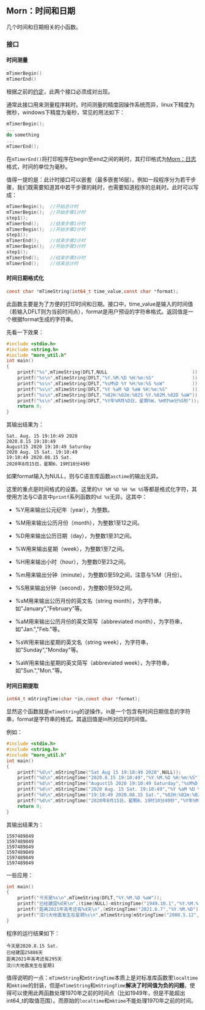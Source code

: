 ## Morn：时间和日期

几个时间和日期相关的小函数。



### 接口

#### 时间测量

```c
mTimerBegin()
mTimerEnd()
```

根据之前的[约定](./doc/Morn：约定.md)，此两个接口必须成对出现。

通常此接口用来测量程序耗时。时间测量的精度因操作系统而异，linux下精度为微秒，windows下精度为毫秒，常见的用法如下：

```c
mTimerBegin();
...
do something
...
mTimerEnd();
```

在`mTimerEnd()`将打印程序在begin至end之间的耗时，其打印格式为[Morn：日志]()格式，时间的单位为毫秒。

值得一提的是：此计时接口可以嵌套（最多嵌套16层）。例如一段程序分为若干步骤，我们既需要知道其中若干步骤的耗时，也需要知道程序的总耗时。此时可以写成：

```c
mTimerBegin();	//开始总计时
mTimerBegin();	//开始步骤1计时
step1();
mTimerEnd();	//结束步骤1计时
mTimerBegin();	//开始步骤2计时
step1();
mTimerEnd();	//结束步骤2计时
mTimerBegin();	//开始步骤3计时
step1();
mTimerEnd();	//结束步骤3计时
mTimerEnd();	//结束总计时
```



#### 时间日期格式化

```c
const char *mTimeString(int64_t time_value,const char *format);
```

此函数主要是为了方便的打印时间和日期。接口中，time_value是输入的时间值（若输入DFLT则为当前时间点），format是用户预设的字符串格式。返回值是一个根据format生成的字符串。

先看一下效果：

```c
#include <stdio.h>
#include <string.h>
#include "morn_util.h"
int main()
{
    printf("%s",mTimeString(DFLT,NULL                               ));
    printf("%s\n",mTimeString(DFLT,"%Y.%M.%D %H:%m:%S"              ));
    printf("%s\n",mTimeString(DFLT,"%sM%D %Y %H:%m:%S %sW"          ));
    printf("%s\n",mTimeString(DFLT,"%Y %aM %D %aW %H:%m:%S"         ));
    printf("%s\n",mTimeString(DFLT,"%02H:%02m:%02S %Y.%02M.%02D %aW"));
    printf("%s\n",mTimeString(DFLT,"%Y年%M月%D日，星期%W，%H时%m分%S秒"));
    return 0;
}
```

其输出结果为：

```
Sat. Aug. 15 19:10:49 2020
2020.8.15 19:10:49
August15 2020 19:10:49 Saturday
2020 Aug. 15 Sat. 19:10:49
19:10:49 2020.08.15 Sat.
2020年8月15日，星期6，19时10分49秒
```

如果format输入为NULL，则与C语言库函数`asctime`的输出无异。

这里的重点是时间格式的设置。这里的`%Y %M %D %H %m %S`等都是格式化字符，其使用方法与C语言中`printf`系列函数的`%d %s`无异。这其中：

* %Y用来输出公元纪年（year），为整数。

* %M用来输出公历月份（month），为整数1至12之间。

* %D用来输出公历日期（day），为整数1至31之间。

* %W用来输出星期（week），为整数1至7之间。

* %H用来输出小时（hour），为整数0至23之间。

* %m用来输出分钟（minute），为整数0至59之间，注意与%M（月份）。

* %S用来输出分钟（second），为整数0至59之间。

* %sM用来输出公历月份的英文名（string month），为字符串，如"January","February"等。

* %aM用来输出公历月份的英文简写（abbreviated month），为字符串，如"Jan.","Feb."等。

* %sW用来输出星期的英文名（string week），为字符串，如"Sunday","Monday"等。

* %aW用来输出星期的英文简写（abbreviated week），为字符串，如"Sun.","Mon."等。

  

#### 时间日期提取

```c
int64_t mStringTime(char *in,const char *format);
```

显然这个函数就是`mTimeString`的逆操作。in是一个包含有时间日期信息的字符串，format是字符串的格式。其返回值是in所对应的时间值。

例如：

```c
#include <stdio.h>
#include <string.h>
#include "morn_util.h"
int main()
{
    printf("%d\n",mStringTime("Sat Aug 15 19:10:49 2020",NULL));
    printf("%d\n",mStringTime("2020.8.15 19:10:49","%Y.%M.%D %H:%m:%S"));
    printf("%d\n",mStringTime("August15 2020 19:10:49 Saturday","%sM%D %Y %H:%m:%S %sW"));
    printf("%d\n",mStringTime("2020 Aug. 15 Sat. 19:10:49","%Y %aM %D %aW %H:%m:%S"));
    printf("%d\n",mStringTime("19:10:49 2020.08.15 Sat.","%02H:%02m:%02S %Y.%02M.%02D %aW"));
    printf("%d\n",mStringTime("2020年8月15日，星期6，19时10分49秒","%Y年%M月%D日，星期%W，%H时%m分%S秒"));
    return 0;
}
```

其输出结果为：

```
1597489849
1597489849
1597489849
1597489849
1597489849
1597489849
```

一些应用：

```c
int main()
{
    printf("今天是%s\n",mTimeString(DFLT,"%Y.%M.%D %aW"));
    printf("已经建国%d天\n",(time(NULL)-mStringTime("1949.10.1","%Y.%M.%D"))/(24*3600));
    printf("距离2021年高考还有%d天\n",(mStringTime("2021.6.7","%Y.%M.%D")-time(NULL))/(24*3600));
    printf("汶川大地震发生在星期%s\n",mTimeString(mStringTime("2008.5.12","%Y.%M.%D"),"%W"));
}
```

程序的运行结果如下：

```
今天是2020.8.15 Sat.
已经建国25886天
距离2021年高考还有295天
汶川大地震发生在星期1
```

值得说明的一点：`mTimeString`和`mStringTime`本质上是对标准库函数里`localtime`和`mktime`的封装，但是`mTimeString`和`mStringTime`**解决了时间值为负的问题**，使得可以使用此两函数处理1970年之前的时间点（比如1949年，但是不能超出int64_t的取值范围）。而原始的`localtime`和`mktime`不能处理1970年之前的时间。

